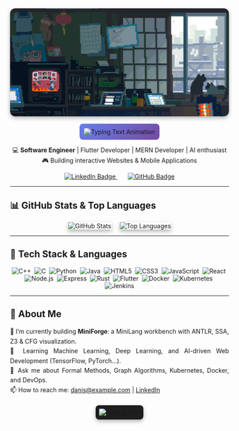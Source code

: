 <p align="center">
  <!-- Aesthetic Coding GIF (replace `coding.gif` with your own file or desired link) -->
  <img src="./assets/Meow.gif" alt="Aesthetic Coding" width="800" style="border-radius: 12px; box-shadow: 0 4px 10px rgba(0,0,0,0.3);" />
</p>

<!-- Writing Animation for Name using Readme Typing SVG -->
<p align="center">
  <img 
    src="https://readme-typing-svg.herokuapp.com?font=Fira+Code&size=48&pause=1000&color=FFFFFF&width=600&height=100&lines=Hi+👋,+I%E2%80%99m+Danish" 
    alt="Typing Text Animation"
    style="background: linear-gradient(135deg, #667eea 0%, #764ba2 100%); border-radius: 8px; padding: 10px;"
  />
</p>

<p align="center">
  💻 <strong>Software Engineer</strong> | Flutter Developer | MERN Developer | AI enthusiast <br />
  🎮 Building interactive Websites & Mobile Applications  <br />
</p>

<p align="center">
  <!-- Social & Workflow Badges -->
  <a href="https://linkedin.com/in/Dani-Nade" target="_blank" style="margin: 0 12px;">
    <img src="https://img.shields.io/badge/🔗-LinkedIn-blue?logo=linkedin&style=for-the-badge" alt="LinkedIn Badge" />
  </a>
  <a href="https://github.com/Dani-Nade" target="_blank" style="margin: 0 12px;">
    <img src="https://img.shields.io/badge/🐙-GitHub-black?logo=github&style=for-the-badge" alt="GitHub Badge" />
  </a>
</p>

---

## 📊 GitHub Stats & Top Languages

<p align="center">
  <img 
    src="https://github-readme-stats.vercel.app/api?username=Dani-Nade&show_icons=true&theme=dark&hide_title=true&border_radius=12&card_width=380" 
    alt="GitHub Stats" 
    style="box-shadow: 0 4px 10px rgba(0,0,0,0.3);" 
  />
  <img 
    src="https://github-readme-stats.vercel.app/api/top-langs?username=Dani-Nade&layout=compact&theme=dark&hide_title=true&border_radius=12&card_width=320" 
    alt="Top Languages" 
    style="margin-left: 16px; box-shadow: 0 4px 10px rgba(0,0,0,0.3);" 
  />
</p>

---

## 🚀 Tech Stack & Languages

<p align="center">
  <img src="https://cdn.jsdelivr.net/gh/devicons/devicon/icons/cplusplus/cplusplus-original.svg" alt="C++" width="40" />&nbsp;
  <img src="https://cdn.jsdelivr.net/gh/devicons/devicon/icons/c/c-original.svg" alt="C" width="40" />&nbsp;
  <img src="https://cdn.jsdelivr.net/gh/devicons/devicon/icons/python/python-original.svg" alt="Python" width="40" />&nbsp;
  <img src="https://cdn.jsdelivr.net/gh/devicons/devicon/icons/java/java-original.svg" alt="Java" width="40" />&nbsp;
  <img src="https://cdn.jsdelivr.net/gh/devicons/devicon/icons/html5/html5-original.svg" alt="HTML5" width="40" />&nbsp;
  <img src="https://cdn.jsdelivr.net/gh/devicons/devicon/icons/css3/css3-original.svg" alt="CSS3" width="40" />&nbsp;
  <img src="https://cdn.jsdelivr.net/gh/devicons/devicon/icons/javascript/javascript-original.svg" alt="JavaScript" width="40" />&nbsp;
  <img src="https://cdn.jsdelivr.net/gh/devicons/devicon/icons/react/react-original.svg" alt="React" width="40" />&nbsp;
  <img src="https://cdn.jsdelivr.net/gh/devicons/devicon/icons/nodejs/nodejs-original.svg" alt="Node.js" width="40" />&nbsp;
  <img src="https://cdn.jsdelivr.net/gh/devicons/devicon/icons/express/express-original.svg" alt="Express" width="40" />&nbsp;
  <img src="https://cdn.jsdelivr.net/gh/devicons/devicon/icons/rust/rust-plain.svg" alt="Rust" width="40" />&nbsp;
  <img src="https://cdn.jsdelivr.net/gh/devicons/devicon/icons/flutter/flutter-original.svg" alt="Flutter" width="40" />&nbsp;
  <img src="https://cdn.jsdelivr.net/gh/devicons/devicon/icons/docker/docker-original.svg" alt="Docker" width="40" />&nbsp;
  <img src="https://cdn.jsdelivr.net/gh/devicons/devicon/icons/kubernetes/kubernetes-plain.svg" alt="Kubernetes" width="40" />&nbsp;
  <img src="https://cdn.jsdelivr.net/gh/devicons/devicon/icons/jenkins/jenkins-original.svg" alt="Jenkins" width="40" />
</p>

---

## 📖 About Me

<p align="justify" style="max-width: 900px; margin: auto; line-height: 1.6;">
  🔭 I’m currently building <strong>MiniForge</strong>: a MiniLang workbench with ANTLR, SSA, Z3 & CFG visualization.<br />
  🌱 Learning Machine Learning, Deep Learning, and AI-driven Web Development (TensorFlow, PyTorch…).<br />
  💬 Ask me about Formal Methods, Graph Algorithms, Kubernetes, Docker, and DevOps.<br />
  📫 How to reach me: <a href="mailto:danis@example.com">danis@example.com</a> | <a href="https://linkedin.com/in/Dani-Nade" target="_blank">LinkedIn</a>
</p>

<p align="center" style="margin-top: 24px;">
  <img 
    src="https://readme-typing-svg.herokuapp.com?font=Fira+Code&size=24&pause=1000&color=00FF00&width=600&lines=%22Code+is+poetry,+but+debugging+is+a+horror+story.%22" 
    alt="Typing SVG"
    style="border-radius: 8px; background: #1e1e1e; padding: 8px; box-shadow: 0 4px 10px rgba(0,0,0,0.3);"
  />
</p>
